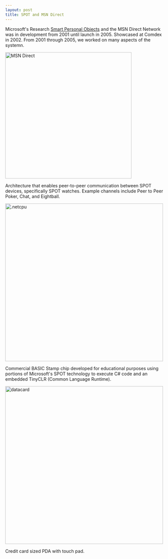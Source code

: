 ```yaml
---
layout: post
title: SPOT and MSN Direct
---
```


Microsoft's Research [Smart Personal Objects](https://en.wikipedia.org/wiki/Smart_Personal_Objects_Technology) and the MSN Direct Network was in development from 2001 until launch in 2005. Showcased at Comdex in 2002. From 2001 through 2005, we worked on many aspects of the systemn. 

<img src="{{ site.baseurl }}/images/spot.jpg" alt="MSN Direct" style="width: 400px;"/>

Architecture that enables peer-to-peer communication between SPOT devices, specifically SPOT watches. Example channels include Peer to Peer Poker, Chat, and Eightball.

<img src="{{ site.baseurl }}/images/dotnetcpu.jpg" alt=".netcpu" style="width: 500px;"/>

Commercial BASIC Stamp chip developed for educational purposes using portions of Microsoft's SPOT technology to execute C# code and an embedded TinyCLR (Common Language Runtime).

<img src="{{ site.baseurl }}/images/datacard.jpg" alt="datacard" style="width: 500px;"/>

Credit card sized PDA with touch pad.

